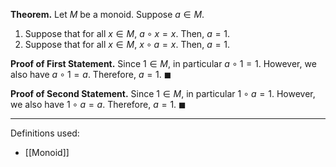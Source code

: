 **Theorem.** Let $M$ be a monoid. Suppose $a\in M$.
1. Suppose that for all $x\in M$, $a\circ x=x$. Then, $a=1$.
2. Suppose that for all $x\in M$, $x\circ a=x$. Then, $a=1$.

**Proof of First Statement.** Since $1\in M$, in particular $a\circ 1=1$. However, we also have $a\circ 1=a$. Therefore, $a=1$. $\blacksquare$

**Proof of Second Statement.** Since $1\in M$, in particular $1\circ a=1$. However, we also have $1\circ a=a$. Therefore, $a=1$. $\blacksquare$
***
Definitions used:
- [[Monoid]]